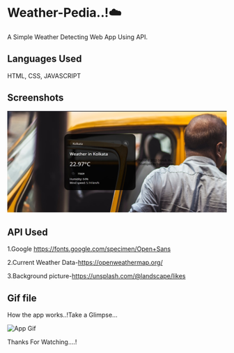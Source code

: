 
# Weather-Pedia..!☁️
A Simple Weather Detecting Web App Using API.





## Languages Used
HTML,
CSS,
JAVASCRIPT
## Screenshots

![App Screenshot](https://github.com/karanSuman/Weather--Pedia/blob/3aa2f5c55e35075f920ef5fa8444eb6cc2fa9edd/Weather%20app/Screenshot%20.jpg)


## API Used

1.Google https://fonts.google.com/specimen/Open+Sans


2.Current Weather Data-https://openweathermap.org/


3.Background picture-https://unsplash.com/@landscape/likes

## Gif file
How the app works..!Take a Glimpse...

![App Gif](https://github.com/karanSuman/Weather--Pedia/blob/6a79794ba8d3b8fc0b68f0ae095854f635ba7b7d/Weather%20app/ezgif-1-4cdd898df0.gif)


Thanks For Watching....!
